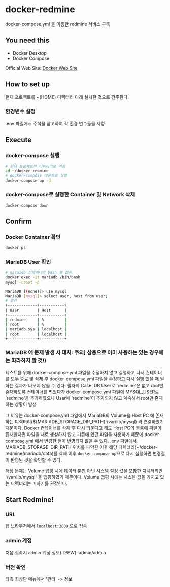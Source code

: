 # docker-redmine
docker-compose.yml 을 이용한 redmine 서비스 구축

## You need this
* Docker Desktop  
* Docker Compose  

Official Web Site: [Docker Web Site](https://www.docker.com/products/docker-desktop)

## How to set up 
현재 프로젝트를 ~(HOME) 디렉터리 아래 설치한 것으로 간주한다.

### 환경변수 설정
.env 파일에서 주석을 참고하여 각 환경 변수들을 지정

## Execute
### docker-compose 실행
```bash
# 현재 프로젝트의 디렉터리로 이동
cd ~/docker-redmine
# docker-compose 데몬으로 실행
docker-compose up -d
```   

### docker-compose로 실행한 Container 및 Network 삭제
```bash
docker-compose down
```

## Confirm
### Docker Container 확인
```bash
docker ps
```

### MariaDB User 확인
```bash
# maraidb 컨테이너의 bash 쉘 접속
docker exec -it mariadb /bin/bash
mysql -uroot -p

MariaDB [(none)]> use mysql
MariaDB [mysql]> select user, host from user;
# 결과 
+-------------+-----------+
| User        | Host      |
+-------------+-----------+
| redmine     | %         |
| root        | %         |
| mariadb.sys | localhost |
| root        | localhost |
+-------------+-----------+
```

### MariaDB 에 문제 발생 시 대처: 주의) 상용으로 이미 사용하는 있는 경우에는 따라하지 말 것!)
테스트를 위해 docker-compose.yml 파일을 수정하지 않고 실행하고 나서 컨테이너를 모두 종료 및 삭제 후 
docker-compose.yml 파일을 수정하고 다시 실행 했을 때 원하는 결과가 나오지 않을 수 있다. 
필자의 Case: DB User로 'redmine'은 없고 root만 존재하도록 컨테이너를 띄웠다가 docker-compose.yml 파일에 MYSQL_USER로 'redmine'을
추가하였으나 User에 'redmine'이 추가되지 않고 계속해서 root만 존재하는 상황이 발생

그 이유는 docker-compose.yml 파일에서 MariaDB의 Volume을 Host PC 에 존재하는 디렉터리(${MARIADB_STORAGE_DIR_PATH}:/var/lib/mysql)
와 연결하였기 때문이다.
Docker 컨테이너를 삭제 후 다시 띄운다고 해도 Host PC의 볼륨에 파일이 존재한다면 파일을 새로 생성하지 않고 기존에 있던 파일을 사용하기 때문에 
docker-compose.yml 에서 변경한 점이 반영되지 않을 수 있다. .env 파일에서 MARIADB_STORAGE_DIR_PATH 위치를 파악한 이후
해당 디렉터리(~/docker-redmine/mariadb/data)를 삭제 이후 `docker-compose up`으로 다시 실행하면 변경점이 반영된 것을 확인할 수 있다.

해당 문제는 Volume 맵핑 시에 데이터 뿐만 아닌 시스템 설정 값을 포함한 디렉터리인 '/var/lib/mysql' 을 맵핑하였기 때문이다.
Volume 맵핑 시에는 시스템 값을 가지고 있는 디렉터리는 피하기를 권장한다.


## Start Redmine!
### URL
웹 브라우저에서 `localhost:3000` 으로 접속

### admin 계정
처음 접속시 admin 계정 정보(ID/PW): admin/admin

### 버전 확인
좌측 최상단 메뉴에서 '관리' -> 정보

